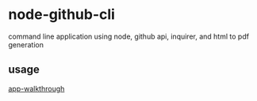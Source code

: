 # node-github-cli
command line application using node, github api, inquirer, and html to pdf generation

## usage
[app-walkthrough](./gifs/node-github-cli.gif)